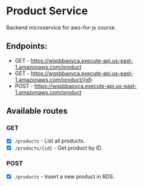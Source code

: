 # Product Service
Backend microservice for aws-for-js course.

## Endpoints:
  - GET - https://wqsbbaoyca.execute-api.us-east-1.amazonaws.com/product
  - GET - https://wqsbbaoyca.execute-api.us-east-1.amazonaws.com/product/{id}
  - POST - https://wqsbbaoyca.execute-api.us-east-1.amazonaws.com/product

## Available routes

### GET
- [x] `/products` - List all products.
- [x] `/products/{id}` - Get product by ID.
### POST
- [x] `/products` - Insert a new product in RDS.